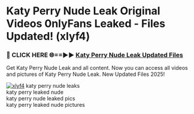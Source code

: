 # Katy Perry Nude Leak Original Videos 0nlyFans Leaked - Files Updated! (xlyf4)

<h3>🔴 CLICK HERE 🌐==►► <a href="https://tinyurl.com/4mcuefdz" rel="nofollow">Katy Perry Nude Leak Updated Files</a></h3>

Get Katy Perry Nude Leak and all content. Now you can access all videos and pictures of Katy Perry Nude Leak. New Updated Files 2025!

[![xlyf4](https://i.imgur.com/StAQSOY.gif)](https://tinyurl.com/4mcuefdz)
katy perry nude leaks<br>
katy perry leaked nude<br>
katy perry nude leaked pics<br>
katy perry leaked nude pictures